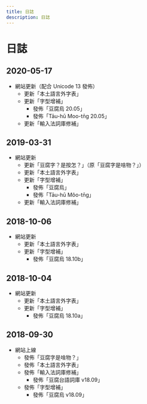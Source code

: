 ```yaml
---
title: 日誌
description: 日誌
---
```


# 日誌

## 2020-05-17
- 網站更新（配合 Unicode 13 發佈）
	- 更新「本土語言外字表」
	- 更新「字型增補」
		- 發佈「豆腐烏 20.05」
		- 發佈「Tāu-hū Moo-tn̄g 20.05」
	- 更新「輸入法詞庫修補」

## 2019-03-31
- 網站更新
    - 更新「豆腐字？是按怎？」（原「豆腐字是啥物？」）
    - 更新「本土語言外字表」
    - 更新「字型增補」
    	- 發佈「豆腐烏」
    	- 發佈「Tāu-hū Môo-tn̄g」
    - 更新「輸入法詞庫修補」

## 2018-10-06
- 網站更新
    - 更新「本土語言外字表」
    - 更新「字型增補」
        - 發佈「豆腐烏 18.10b」

## 2018-10-04
- 網站更新
    - 更新「本土語言外字表」
    - 更新「字型增補」
        - 發佈「豆腐烏 18.10a」


## 2018-09-30
- 網站上線
    - 發佈「豆腐字是啥物？」
    - 發佈「本土語言外字表」
    - 發佈「輸入法詞庫修補」
        - 發佈「豆腐台語詞庫 v18.09」
    - 發佈「字型增補」
        - 發佈「豆腐烏 v18.09」